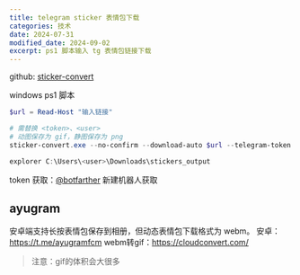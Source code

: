 ```yaml
---
title: telegram sticker 表情包下载
categories: 技术
date: 2024-07-31
modified_date: 2024-09-02
excerpt: ps1 脚本输入 tg 表情包链接下载
---
```


github: [sticker-convert](https://github.com/laggykiller/sticker-convert)

windows ps1 脚本

```powershell
$url = Read-Host "输入链接"

# 需替换 <token>、<user>
# 动图保存为 gif，静图保存为 png
sticker-convert.exe --no-confirm --download-auto $url --telegram-token <token> --output-dir C:/Users/<user>/Downloads/stickers_output --preset custom --vid-format ".gif" --img-format ".png" 

explorer C:\Users\<user>\Downloads\stickers_output
```

token 获取：[@botfarther](https://t.me/botfather) 新建机器人获取

## ayugram
安卓端支持长按表情包保存到相册，但动态表情包下载格式为 webm。
安卓：https://t.me/ayugramfcm
webm转gif：https://cloudconvert.com/
> 注意：gif的体积会大很多
